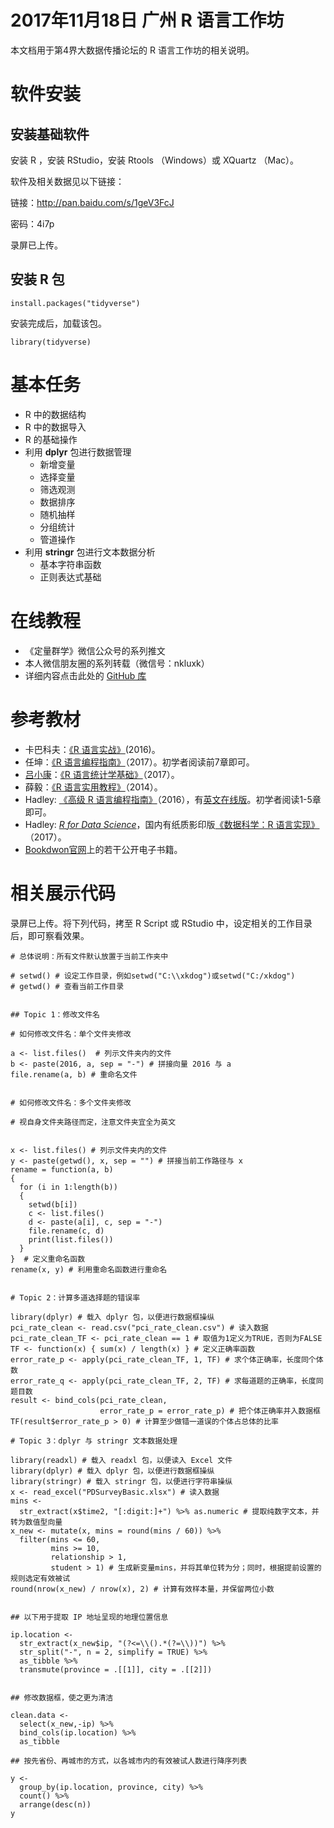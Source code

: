 
# 2017年11月18日 广州 R 语言工作坊

本文档用于第4界大数据传播论坛的 R 语言工作坊的相关说明。

# 软件安装

## 安装基础软件

安装 R ，安装 RStudio，安装 Rtools （Windows）或 XQuartz （Mac）。

软件及相关数据见以下链接：

链接：<http://pan.baidu.com/s/1geV3FcJ>
 
密码：4i7p

录屏已上传。

## 安装 R 包

```
install.packages("tidyverse")
```

安装完成后，加载该包。

```
library(tidyverse)
```

# 基本任务

- R 中的数据结构
- R 中的数据导入
- R 的基础操作
- 利用 **dplyr** 包进行数据管理
    - 新增变量
    - 选择变量
    - 筛选观测
    - 数据排序
    - 随机抽样
    - 分组统计
    - 管道操作
- 利用 **stringr** 包进行文本数据分析
    - 基本字符串函数
    - 正则表达式基础


# 在线教程

- 《定量群学》微信公众号的系列推文
- 本人微信朋友圈的系列转载（微信号：nkluxk）
- 详细内容点击此处的 [GitHub 库](https://github.com/xkdog/DAUR)

# 参考教材

- 卡巴科夫：[《R 语言实战》](https://www.amazon.cn/gp/product/B01FSXCBMS/ref=pd_cp_14_1?ie=UTF8&psc=1&refRID=53CV03RWGW12KYZQYJJX)(2016)。 
- 任坤：[《R 语言编程指南》](https://www.amazon.cn/s/ref=nb_sb_noss?__mk_zh_CN=%E4%BA%9A%E9%A9%AC%E9%80%8A%E7%BD%91%E7%AB%99&url=search-alias%3Daps&field-keywords=%E4%BB%BB%E5%9D%A4)（2017）。初学者阅读前7章即可。
- [吕小康](https://xkdog.github.io/)：[《R 语言统计学基础》](https://www.amazon.cn/%E6%95%B0%E9%87%8F%E7%BB%8F%E6%B5%8E%E5%AD%A6%E7%B3%BB%E5%88%97%E4%B8%9B%E4%B9%A6-R%E8%AF%AD%E8%A8%80%E7%BB%9F%E8%AE%A1%E5%AD%A6%E5%9F%BA%E7%A1%80-%E5%90%95%E5%B0%8F%E5%BA%B7/dp/B06XGR6LJZ/ref=sr_1_1?s=books&ie=UTF8&qid=1505149742&sr=1-1&keywords=%E5%90%95%E5%B0%8F%E5%BA%B7)（2017）。
- 薛毅：[《R 语言实用教程》](https://www.amazon.cn/R%E8%AF%AD%E8%A8%80%E5%AE%9E%E7%94%A8%E6%95%99%E7%A8%8B-%E8%96%9B%E6%AF%85/dp/B00ODRG9EC/ref=sr_1_1?s=books&ie=UTF8&qid=1510975378&sr=1-1&keywords=%E8%96%9B%E6%AF%85)（2014）。
- Hadley: [《高级 R 语言编程指南》](https://www.amazon.cn/%E9%AB%98%E7%BA%A7R%E8%AF%AD%E8%A8%80%E7%BC%96%E7%A8%8B%E6%8C%87%E5%8D%97-%E5%93%88%E5%BE%B7%E5%88%A9%C2%B7%E5%A8%81%E5%85%8B%E6%B1%89%E5%A7%86/dp/B01HEVCA6O/ref=sr_1_1?s=books&ie=UTF8&qid=1510975168&sr=1-1&keywords=%E9%AB%98%E7%BA%A7R%E8%AF%AD%E8%A8%80%E7%BC%96%E7%A8%8B%E6%8C%87%E5%8D%97)（2016），有[英文在线版](http://adv-r.had.co.nz/)。初学者阅读1-5章即可。
- Hadley: [*R for Data Science*](http://r4ds.had.co.nz/)，国内有纸质影印版[《数据科学：R 语言实现》](https://www.amazon.cn/%E6%95%B0%E6%8D%AE%E7%A7%91%E5%AD%A6-R%E8%AF%AD%E8%A8%80%E5%AE%9E%E7%8E%B0-R-for-Data-Science-Hadley-Wickham-Garrett-Grolemund/dp/B075TN1XZS/ref=sr_1_1?s=books&ie=UTF8&qid=1510975098&sr=1-1&keywords=r+for+data+science)（2017）。
- [Bookdwon官网](https://bookdown.org/)上的若干公开电子书籍。


# 相关展示代码

录屏已上传。将下列代码，拷至 R Script 或 RStudio 中，设定相关的工作目录后，即可察看效果。


```
# 总体说明：所有文件默认放置于当前工作夹中

# setwd() # 设定工作目录，例如setwd("C:\\xkdog")或setwd("C:/xkdog")
# getwd() # 查看当前工作目录


## Topic 1：修改文件名

# 如何修改文件名：单个文件夹修改

a <- list.files()  # 列示文件夹内的文件
b <- paste(2016, a, sep = "-") # 拼接向量 2016 与 a 
file.rename(a, b) # 重命名文件


# 如何修改文件名：多个文件夹修改

# 视自身文件夹路径而定，注意文件夹宜全为英文


x <- list.files() # 列示文件夹内的文件
y <- paste(getwd(), x, sep = "") # 拼接当前工作路径与 x 
rename = function(a, b) 
{
  for (i in 1:length(b))
  {
    setwd(b[i])
    c <- list.files()
    d <- paste(a[i], c, sep = "-")
    file.rename(c, d)
    print(list.files())
  }
}  # 定义重命名函数
rename(x, y) # 利用重命名函数进行重命名


# Topic 2：计算多道选择题的错误率

library(dplyr) # 载入 dplyr 包，以便进行数据框操纵
pci_rate_clean <- read.csv("pci_rate_clean.csv") # 读入数据
pci_rate_clean_TF <- pci_rate_clean == 1 # 取值为1定义为TRUE，否则为FALSE
TF <- function(x) { sum(x) / length(x) } # 定义正确率函数
error_rate_p <- apply(pci_rate_clean_TF, 1, TF) # 求个体正确率，长度同个体数
error_rate_q <- apply(pci_rate_clean_TF, 2, TF) # 求每道题的正确率，长度同题目数
result <- bind_cols(pci_rate_clean, 
                    error_rate_p = error_rate_p) # 把个体正确率并入数据框
TF(result$error_rate_p > 0) # 计算至少做错一道误的个体占总体的比率

# Topic 3：dplyr 与 stringr 文本数据处理

library(readxl) # 载入 readxl 包，以便读入 Excel 文件
library(dplyr) # 载入 dplyr 包，以便进行数据框操纵
library(stringr) # 载入 stringr 包，以便进行字符串操纵
x <- read_excel("PDSurveyBasic.xlsx") # 读入数据
mins <-
  str_extract(x$time2, "[:digit:]+") %>% as.numeric # 提取纯数字文本，并转为数值型向量
x_new <- mutate(x, mins = round(mins / 60)) %>%
  filter(mins <= 60,
         mins >= 10,
         relationship > 1,
         student > 1) # 生成新变量mins，并将其单位转为分；同时，根据提前设置的规则选定有效被试
round(nrow(x_new) / nrow(x), 2) # 计算有效样本量，并保留两位小数


## 以下用于提取 IP 地址呈现的地理位置信息

ip.location <-
  str_extract(x_new$ip, "(?<=\\().*(?=\\))") %>%
  str_split("-", n = 2, simplify = TRUE) %>%
  as_tibble %>% 
  transmute(province = .[[1]], city = .[[2]])
  

## 修改数据框，使之更为清洁

clean.data <-
  select(x_new,-ip) %>% 
  bind_cols(ip.location) %>%
  as_tibble

## 按先省份、再城市的方式，以各城市内的有效被试人数进行降序列表

y <-
  group_by(ip.location, province, city) %>%
  count() %>%
  arrange(desc(n))
y
```




